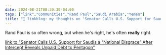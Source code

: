 ```yaml
---
date: 2024-08-21T08:30:30-04:00
tags: ["link","Communities","Rand Paul","Saudi Arabia","Yemen"]
title: "🔗 linkblog: my thoughts on 'Senator Calls U.S. Support for Saudis a “National Disgrace” After Intercept Reveals Unpaid Debt to Pentagon'"
---
```

Rand Paul is so often wrong, but when he's right, he's often **really** right.

[link to "Senator Calls U.S. Support for Saudis a “National Disgrace” After Intercept Reveals Unpaid Debt to Pentagon"](https://theintercept.com/2024/08/19/saudi-arabia-fuel-debt-weapons-sales/)